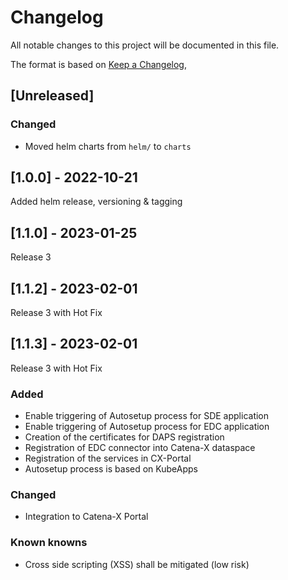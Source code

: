 # Changelog

All notable changes to this project will be documented in this file.

The format is based on [Keep a Changelog](https://keepachangelog.com/en/1.0.0/),

## [Unreleased]

### Changed
- Moved helm charts from `helm/` to `charts`

## [1.0.0] - 2022-10-21
Added helm release, versioning & tagging

## [1.1.0] - 2023-01-25
Release 3

## [1.1.2] - 2023-02-01
Release 3 with Hot Fix

## [1.1.3] - 2023-02-01
Release 3 with Hot Fix


### Added
- Enable triggering of Autosetup process for SDE application
- Enable triggering of Autosetup process for EDC application
- Creation of the certificates for DAPS registration
- Registration of EDC connector into Catena-X dataspace
- Registration of the services in CX-Portal
- Autosetup process is based on KubeApps

### Changed
- Integration to Catena-X Portal 

### Known knowns
- Cross side scripting (XSS) shall be mitigated (low risk)

